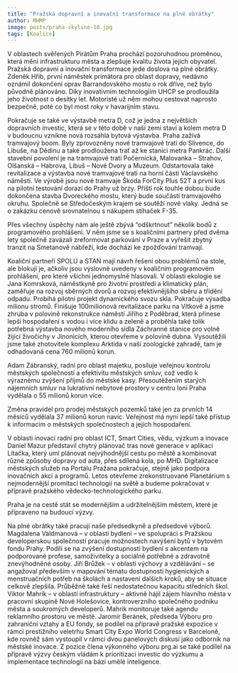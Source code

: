 ```yaml
---
title: "Pražská dopravní a inovační transformace na plné obrátky"
author: MHMP
image: posts/praha-skyline-10.jpg
tags: [Koalice]
---
```


V oblastech svěřených Pirátům Praha prochází pozoruhodnou proměnou, která mění infrastrukturu města a zlepšuje kvalitu života jejích obyvatel. Pražská dopravní a inovační transformace jede doslova na plné obrátky. Zdeněk Hřib, první náměstek primátora pro oblast dopravy, nedávno oznámil dokončení oprav Barrandovského mostu o rok dříve, než bylo původně plánováno. Díky inovativním technologiím UHCP se prodloužila jeho životnost o desítky let. Motoristé už něm mohou cestovat naprosto bezpečně, poté co byl most roky v havarijním stavu. 

Pokračuje se také ve výstavbě metra D, což je jedna z největších dopravních investic, která se v této době v naší zemi staví a kolem metra D v budoucnu vznikne nová rozsáhlá bytová výstavba. Praha zažívá tramvajový boom. Byly zprovozněny nové tramvajové trati do Slivence, do Libuše, na Dědinu a také prodloužena trať až ke stanici metra Pankrác. Další stavební povolení je na tramvajové trati Počernická, Malovanka – Strahov, Olšanská – Habrova, Libuš – Nové Dvory a Muzeum. Odstartovala také revitalizace a výstavba nové tramvajové trati na horní části Václavského náměstí. Ve výrobě jsou nové tramvaje Škoda ForCity Plus 52T a první kus na pilotní testování dorazí do Prahy už brzy. Příští rok touhle dobou bude dokončena stavba Dvoreckého mostu, který bude součástí tramvajového okruhu. Společně se Středočeským krajem se soutěží nové vlaky. Jedná se o zakázku cenově srovnatelnou s nákupem stíhaček F-35.

Přes všechny úspěchy nám ale ještě zbývá “odškrtnout” několik bodů z programového prohlášení. V něm jsme se s koaličními partnery před dvěma lety společně zavázali zreformovat parkování v Praze a vyřešit zbytný tranzit na Smetanově nábřeží, kde dochází ke zpožďování tramvají.

Koaliční partneři SPOLU a STAN mají návrh řešení obou problémů na stole, ale blokují je, ačkoliv jsou výslovně uvedeny v koaličním programovém prohlášení, pro které všichni jednomyslně hlasovali.
V oblasti ekologie se Jana Komrsková, náměstkyně pro životní prostředí a klimatický plán, zaměřuje na rozvoj sběrných dvorů a rozvoj efektivnějšího sběru a třídění odpadu. Probíhá pilotní projekt dynamického svozu skla. Pokračuje výsadba milionu stromů. Finišuje 100milionová revitalizace parku na Vítkově a jsme zhruba v polovině rekonstrukce náměstí Jiřího z Poděbrad, která přinese lepší hospodaření s vodou i více klidu a zeleně a proběhla také tolik potřebná výstavba nového moderního sídla Záchranné stanice pro volně žijící živočichy v Jinonicích, kterou otevřeme v polovině dubna. Vysoutěžili jsme také zhotovitele komplexu Arktida v naší zoologické zahradě, tam je odhadovaná cena 760 milionů korun.  

Adam Zábranský, radní pro oblast majetku, posiluje veřejnou kontrolu městských společností a efektivitu městských smluv, což vedlo k výraznému zvýšení příjmů do městské kasy. Přesoutěžením starých nájemních smluv na lukrativní nebytové prostory v centru loni Praha vydělala o 55 milionů korun více​.

Změna pravidel pro prodej městských pozemků také jen za prvních 14 měsíců vydělala 37 milionů korun navíc. Veřejnost má nyní lepší také přístup k informacím o městských společnostech a jejich hospodaření. 

V oblasti inovací radní pro oblast ICT, Smart Cities, vědu, výzkum a inovace Daniel Mazur představil chytrý plánovač tras nové generace v aplikaci Lítačka, který umí plánovat nejvýhodnější cestu po městě a kombinovat různé způsoby dopravy od auta, přes sdílená kola, po MHD. Digitalizace městských služeb na Portálu Pražana pokračuje, stejně jako podpora inovačních akcí a programů. Letos otevřeme zrekonstruované Planetárium s nejmodernější promítací technologií na světě a budeme pokračovat v přípravě pražského vědecko-technologického parku. 

Praha je na cestě stát se modernějším a udržitelnějším městem, které je připraveno na budoucí výzvy. 

Na plné obrátky také pracují naše předsedkyně a předsedové výborů. Magdalena Valdmanová – v oblasti bydlení – ve spolupráci s Pražskou developerskou společností pracuje možnostech navýšení bytů v bytovém fondu Prahy. Podílí se na zvýšení dostupnosti bydlení s akcentem na podporované profese, samoživitelky a sociálně potřebné a zdravotně znevýhodněné osoby. Jiří Brůžek – v oblasti výchovy a vzdělávání – se angažoval především v mapování tématu dostupnosti hygienických a menstruačních potřeb na školách a nastavení dalších kroků, aby se situace celkově zlepšila. Průběžně také řeší nedostatečnou kapacitu středních škol. Viktor Mahrik – v oblasti infrastruktury – aktivně hájil zájem hlavního města v pracovní skupině Nové Holešovice, kontroverzního společného podniku města a soukromých developerů. Mahrik monitoruje také agendu reklamního prostoru ve městě. Jaromír Beránek, předseda Výboru pro zahraniční vztahy a EU fondy, se podílel na přípravě pražské expozice v rámci prestižního veletrhu Smart City Expo World Congress v Barceloně, kde rovněž sám vystoupil v rámci dvou panelových diskusí jako odborník na městské inovace. Z pozice člena výkonného výboru prg.ai se také podílel na přípravě výzvy českým vládám k prioritizaci investic do výzkumu a implementace technologií na bázi umělé inteligence.

